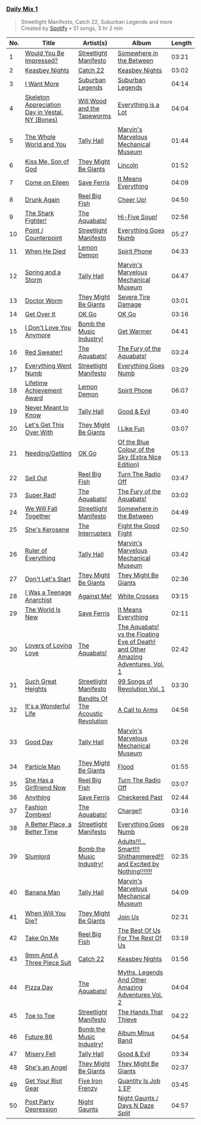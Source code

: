 ### [Daily Mix 1](https://open.spotify.com/playlist/37i9dQZF1E39Gzb56luQni)

> Streetlight Manifesto, Catch 22, Suburban Legends and more<br>
> Created by [Spotify](https://open.spotify.com/user/spotify) • 51 songs, 3 hr 2 min

| No. | Title | Artist(s) | Album | Length |
|---|---|---|---|---|
| 1 | [Would You Be Impressed?](https://open.spotify.com/track/53tGM1hwL54m0PQtQ420Np) | [Streetlight Manifesto](https://open.spotify.com/artist/1OKOTYGoCE2buxTYMegJp7) | [Somewhere in the Between](https://open.spotify.com/album/0uecz2X2V83TuxOwJv7mgg) | 03:21 |
| 2 | [Keasbey Nights](https://open.spotify.com/track/4XhzDUvgDIokNmvMtHsmOz) | [Catch 22](https://open.spotify.com/artist/1xgA0hENxpykh3AxlMBjlT) | [Keasbey Nights](https://open.spotify.com/album/2sFPd4EWqI4x6RsaeMqA8a) | 03:02 |
| 3 | [I Want More](https://open.spotify.com/track/43bWhP6KugBHVRLlLSUVwx) | [Suburban Legends](https://open.spotify.com/artist/3HajGyV6aBMuSobQf1xbNY) | [Suburban Legends](https://open.spotify.com/album/370c5inocb6y8PxHe0Y15d) | 04:14 |
| 4 | [Skeleton Appreciation Day in Vestal, NY (Bones)](https://open.spotify.com/track/2HUxk47ocPuBDzOBIj8xG7) | [Will Wood and the Tapeworms](https://open.spotify.com/artist/13pwqHspIhcy1IcAooefso) | [Everything is a Lot](https://open.spotify.com/album/4x833aD0AmISeZZE2lx3Hn) | 04:04 |
| 5 | [The Whole World and You](https://open.spotify.com/track/1mpSmPwWONa4LFdvpzcM7S) | [Tally Hall](https://open.spotify.com/artist/7lqaPghwYv2mE9baz5XQmL) | [Marvin's Marvelous Mechanical Museum](https://open.spotify.com/album/2TN3NIEBmAOGWmvP96DFs5) | 01:44 |
| 6 | [Kiss Me, Son of God](https://open.spotify.com/track/6y2cLmWkuM7u5By6ElBrla) | [They Might Be Giants](https://open.spotify.com/artist/6zB02lwP6L6ZH32nggQiJT) | [Lincoln](https://open.spotify.com/album/1D94ri7k6pTBK7tlRClSl7) | 01:52 |
| 7 | [Come on Eileen](https://open.spotify.com/track/4Z4xFENnvMnRDPpAx5wpaO) | [Save Ferris](https://open.spotify.com/artist/1PAi6SNPtaiFqTRiTfecFr) | [It Means Everything](https://open.spotify.com/album/1AiVqGWu6HcyLYuB0BMvcS) | 04:09 |
| 8 | [Drunk Again](https://open.spotify.com/track/1SJ7iG7shJKXgM2jjHI5Bk) | [Reel Big Fish](https://open.spotify.com/artist/3bXhZFreBJF4QDUUiMmtZW) | [Cheer Up!](https://open.spotify.com/album/4NnZ9iFQA6jQFMySPjQCJQ) | 04:50 |
| 9 | [The Shark Fighter!](https://open.spotify.com/track/06WArFWIZUt3WUk6E6PdIu) | [The Aquabats!](https://open.spotify.com/artist/0WgiEOrXlaXJGHKhkd9s4s) | [Hi-Five Soup!](https://open.spotify.com/album/4oIoAq7335NnAXRCoFwfij) | 02:56 |
| 10 | [Point / Counterpoint](https://open.spotify.com/track/1NM2qI63ylqg62yxpEvTXu) | [Streetlight Manifesto](https://open.spotify.com/artist/1OKOTYGoCE2buxTYMegJp7) | [Everything Goes Numb](https://open.spotify.com/album/5slTcrsJ9B8Q4q8rA135XE) | 05:27 |
| 11 | [When He Died](https://open.spotify.com/track/4HYkVzebm0n2o9fmAfT5Nu) | [Lemon Demon](https://open.spotify.com/artist/4llAOeA6kEF4ytaB2fsmcW) | [Spirit Phone](https://open.spotify.com/album/6Slyf11lDlxOxhdN7OlAFr) | 04:33 |
| 12 | [Spring and a Storm](https://open.spotify.com/track/7i6pxHwCREvogBRpGyMzFX) | [Tally Hall](https://open.spotify.com/artist/7lqaPghwYv2mE9baz5XQmL) | [Marvin's Marvelous Mechanical Museum](https://open.spotify.com/album/2TN3NIEBmAOGWmvP96DFs5) | 04:47 |
| 13 | [Doctor Worm](https://open.spotify.com/track/6OmApaLQPqHZL3iI78FOUR) | [They Might Be Giants](https://open.spotify.com/artist/6zB02lwP6L6ZH32nggQiJT) | [Severe Tire Damage](https://open.spotify.com/album/3Ww5ZsMGQH4F1Sf16ZztOh) | 03:01 |
| 14 | [Get Over It](https://open.spotify.com/track/0SLOiJClXkAZluClYpke95) | [OK Go](https://open.spotify.com/artist/3hozsZ9hqNq7CoBGYNlFTz) | [OK Go](https://open.spotify.com/album/0pkXh1gRCwOAWbTuMdStyZ) | 03:16 |
| 15 | [I Don't Love You Anymore](https://open.spotify.com/track/5jEerj0iPqRiud1nIouUoX) | [Bomb the Music Industry!](https://open.spotify.com/artist/7mmU5GuOoyxoBAgOZkSVj7) | [Get Warmer](https://open.spotify.com/album/3xT2PzWhSLBhJQi8hv98UF) | 04:41 |
| 16 | [Red Sweater!](https://open.spotify.com/track/0Y8fbluovKLcqInFvrxhMJ) | [The Aquabats!](https://open.spotify.com/artist/0WgiEOrXlaXJGHKhkd9s4s) | [The Fury of the Aquabats!](https://open.spotify.com/album/3ytuNr6VyEkILS2PG14LCM) | 03:24 |
| 17 | [Everything Went Numb](https://open.spotify.com/track/0TZ1MAPCWb2jpaKzS5Muyz) | [Streetlight Manifesto](https://open.spotify.com/artist/1OKOTYGoCE2buxTYMegJp7) | [Everything Goes Numb](https://open.spotify.com/album/5slTcrsJ9B8Q4q8rA135XE) | 03:29 |
| 18 | [Lifetime Achievement Award](https://open.spotify.com/track/75AHOyJupDM0tfquSXWOyU) | [Lemon Demon](https://open.spotify.com/artist/4llAOeA6kEF4ytaB2fsmcW) | [Spirit Phone](https://open.spotify.com/album/6Slyf11lDlxOxhdN7OlAFr) | 06:07 |
| 19 | [Never Meant to Know](https://open.spotify.com/track/3Z76wlnpAIUy8SEuBpsmi7) | [Tally Hall](https://open.spotify.com/artist/7lqaPghwYv2mE9baz5XQmL) | [Good & Evil](https://open.spotify.com/album/2Vq0Y8wgiZRYtZ1mQ7zOMG) | 03:40 |
| 20 | [Let's Get This Over With](https://open.spotify.com/track/548HTFLrJmPHGmqMKVhmi9) | [They Might Be Giants](https://open.spotify.com/artist/6zB02lwP6L6ZH32nggQiJT) | [I Like Fun](https://open.spotify.com/album/0NphwDR3zIVfULKcBDQ9Ap) | 03:07 |
| 21 | [Needing/Getting](https://open.spotify.com/track/7pVWGOYtFohvhrx3YDjjmS) | [OK Go](https://open.spotify.com/artist/3hozsZ9hqNq7CoBGYNlFTz) | [Of the Blue Colour of the Sky (Extra Nice Edition)](https://open.spotify.com/album/5TuhfXz9e8R24EL0z6oePg) | 05:13 |
| 22 | [Sell Out](https://open.spotify.com/track/6SJ1hWFVBIiUgGgHKvwXCQ) | [Reel Big Fish](https://open.spotify.com/artist/3bXhZFreBJF4QDUUiMmtZW) | [Turn The Radio Off](https://open.spotify.com/album/5nO5x1Qgnf7zwmO83qrHRn) | 03:47 |
| 23 | [Super Rad!](https://open.spotify.com/track/0wZuFLzQhVAJU9JSmdixTE) | [The Aquabats!](https://open.spotify.com/artist/0WgiEOrXlaXJGHKhkd9s4s) | [The Fury of the Aquabats!](https://open.spotify.com/album/3ytuNr6VyEkILS2PG14LCM) | 03:02 |
| 24 | [We Will Fall Together](https://open.spotify.com/track/0plo6KjgjTcRhj7Fn8oemk) | [Streetlight Manifesto](https://open.spotify.com/artist/1OKOTYGoCE2buxTYMegJp7) | [Somewhere in the Between](https://open.spotify.com/album/0uecz2X2V83TuxOwJv7mgg) | 04:49 |
| 25 | [She's Kerosene](https://open.spotify.com/track/60FJeNTK5edr72G2xtCWuP) | [The Interrupters](https://open.spotify.com/artist/25Maank76ry2Tmbi2Ql1SF) | [Fight the Good Fight](https://open.spotify.com/album/6AoWkAFBSNlX63z1fJVNIL) | 02:50 |
| 26 | [Ruler of Everything](https://open.spotify.com/track/3vFZheR74pxUkzxqhXTZ2X) | [Tally Hall](https://open.spotify.com/artist/7lqaPghwYv2mE9baz5XQmL) | [Marvin's Marvelous Mechanical Museum](https://open.spotify.com/album/2TN3NIEBmAOGWmvP96DFs5) | 03:42 |
| 27 | [Don't Let's Start](https://open.spotify.com/track/2kGwIRvtl5Axrb8hzIruFb) | [They Might Be Giants](https://open.spotify.com/artist/6zB02lwP6L6ZH32nggQiJT) | [They Might Be Giants](https://open.spotify.com/album/4j2w31z0hl3fRsTzSwgc3R) | 02:36 |
| 28 | [I Was a Teenage Anarchist](https://open.spotify.com/track/5UwGMbEKlvXFj7DXI1d0P1) | [Against Me!](https://open.spotify.com/artist/29lz7gs8edwnnfuXW4FhMl) | [White Crosses](https://open.spotify.com/album/5VLEp4UIDkIowATwaveKUQ) | 03:15 |
| 29 | [The World Is New](https://open.spotify.com/track/75NQydSjbz14rmt6j2UaMz) | [Save Ferris](https://open.spotify.com/artist/1PAi6SNPtaiFqTRiTfecFr) | [It Means Everything](https://open.spotify.com/album/1AiVqGWu6HcyLYuB0BMvcS) | 02:11 |
| 30 | [Lovers of Loving Love](https://open.spotify.com/track/3kucX4P7C26yZrshb4rR34) | [The Aquabats!](https://open.spotify.com/artist/0WgiEOrXlaXJGHKhkd9s4s) | [The Aquabats! vs the Floating Eye of Death! and Other Amazing Adventures, Vol. 1](https://open.spotify.com/album/7joTKW5Kcy7Abqp065hLUp) | 02:42 |
| 31 | [Such Great Heights](https://open.spotify.com/track/2D0rl6TnBNkiTvB3rRtm22) | [Streetlight Manifesto](https://open.spotify.com/artist/1OKOTYGoCE2buxTYMegJp7) | [99 Songs of Revolution Vol. 1](https://open.spotify.com/album/38HGFXuY2NjAgKC9qr8Bya) | 03:30 |
| 32 | [It's a Wonderful Life](https://open.spotify.com/track/24r88lIDWrneCKvqRsCQt3) | [Bandits Of The Acoustic Revolution](https://open.spotify.com/artist/3aH99kuvOtHmg0XvQe7t8i) | [A Call to Arms](https://open.spotify.com/album/0C70nQsr5BRv8Ih8GWgePr) | 04:56 |
| 33 | [Good Day](https://open.spotify.com/track/7oKyITEBWOqSO87kuSBCx5) | [Tally Hall](https://open.spotify.com/artist/7lqaPghwYv2mE9baz5XQmL) | [Marvin's Marvelous Mechanical Museum](https://open.spotify.com/album/2TN3NIEBmAOGWmvP96DFs5) | 03:26 |
| 34 | [Particle Man](https://open.spotify.com/track/1WFCIkoc4PaN7L7SmiI85i) | [They Might Be Giants](https://open.spotify.com/artist/6zB02lwP6L6ZH32nggQiJT) | [Flood](https://open.spotify.com/album/7FwAtuhhWivxvK4aPgyyUD) | 01:55 |
| 35 | [She Has a Girlfriend Now](https://open.spotify.com/track/6cG3kY60HMcFqiZN8frkXF) | [Reel Big Fish](https://open.spotify.com/artist/3bXhZFreBJF4QDUUiMmtZW) | [Turn The Radio Off](https://open.spotify.com/album/5nO5x1Qgnf7zwmO83qrHRn) | 03:07 |
| 36 | [Anything](https://open.spotify.com/track/6AdtQi8YdFjXKiCrJhBwkd) | [Save Ferris](https://open.spotify.com/artist/1PAi6SNPtaiFqTRiTfecFr) | [Checkered Past](https://open.spotify.com/album/6YItTS8PnaQ7if5GOG5ADe) | 02:44 |
| 37 | [Fashion Zombies!](https://open.spotify.com/track/6T2QCAFNrCOuLOJmF8H1dU) | [The Aquabats!](https://open.spotify.com/artist/0WgiEOrXlaXJGHKhkd9s4s) | [Charge!!](https://open.spotify.com/album/62UiaxK6Q7ptEnzADhUGUB) | 03:16 |
| 38 | [A Better Place, a Better Time](https://open.spotify.com/track/4LqxQzP3F0EXf00M58URik) | [Streetlight Manifesto](https://open.spotify.com/artist/1OKOTYGoCE2buxTYMegJp7) | [Everything Goes Numb](https://open.spotify.com/album/5slTcrsJ9B8Q4q8rA135XE) | 06:28 |
| 39 | [Slumlord](https://open.spotify.com/track/2VZJ0n2mYCfHIfcOKZ49U6) | [Bomb the Music Industry!](https://open.spotify.com/artist/7mmU5GuOoyxoBAgOZkSVj7) | [Adults!!!... Smart!!! Shithammered!!! and Excited by Nothing!!!!!!!](https://open.spotify.com/album/5fMVIwR3w08f6QoaPR2h7u) | 02:35 |
| 40 | [Banana Man](https://open.spotify.com/track/1rbieHTuGFWstwVk9o7Fgr) | [Tally Hall](https://open.spotify.com/artist/7lqaPghwYv2mE9baz5XQmL) | [Marvin's Marvelous Mechanical Museum](https://open.spotify.com/album/2TN3NIEBmAOGWmvP96DFs5) | 04:09 |
| 41 | [When Will You Die?](https://open.spotify.com/track/4wGP288tIQgaOJbJkZDZ5G) | [They Might Be Giants](https://open.spotify.com/artist/6zB02lwP6L6ZH32nggQiJT) | [Join Us](https://open.spotify.com/album/69HFkyVMVy1b2aRLYBHG0i) | 02:31 |
| 42 | [Take On Me](https://open.spotify.com/track/1Ob4J4MFHI4o8yW1uphlYE) | [Reel Big Fish](https://open.spotify.com/artist/3bXhZFreBJF4QDUUiMmtZW) | [The Best Of Us For The Rest Of Us](https://open.spotify.com/album/3dFgOxyno2QSzDbRtti81d) | 03:19 |
| 43 | [9mm And A Three Piece Suit](https://open.spotify.com/track/2BYJwdVcgfrGkRtVdZeX14) | [Catch 22](https://open.spotify.com/artist/1xgA0hENxpykh3AxlMBjlT) | [Keasbey Nights](https://open.spotify.com/album/2sFPd4EWqI4x6RsaeMqA8a) | 01:56 |
| 44 | [Pizza Day](https://open.spotify.com/track/4Mhnef8QspzKg6C6ya0pMO) | [The Aquabats!](https://open.spotify.com/artist/0WgiEOrXlaXJGHKhkd9s4s) | [Myths, Legends And Other Amazing Adventures Vol. 2](https://open.spotify.com/album/0KPmkUkjGOSYta4AJM1SwJ) | 04:04 |
| 45 | [Toe to Toe](https://open.spotify.com/track/4dBD086ylvQIRSQQvOoZSk) | [Streetlight Manifesto](https://open.spotify.com/artist/1OKOTYGoCE2buxTYMegJp7) | [The Hands That Thieve](https://open.spotify.com/album/3sZ300pdz8v0l1Jd4NFQbY) | 04:22 |
| 46 | [Future 86](https://open.spotify.com/track/0JoE0VWGYVRj1aSc7fZMDw) | [Bomb the Music Industry!](https://open.spotify.com/artist/7mmU5GuOoyxoBAgOZkSVj7) | [Album Minus Band](https://open.spotify.com/album/4e0LiYXhvDhgfyLlfVkZii) | 04:54 |
| 47 | [Misery Fell](https://open.spotify.com/track/01BMA2zYOX51Vz7QHdSAgO) | [Tally Hall](https://open.spotify.com/artist/7lqaPghwYv2mE9baz5XQmL) | [Good & Evil](https://open.spotify.com/album/2Vq0Y8wgiZRYtZ1mQ7zOMG) | 03:34 |
| 48 | [She's an Angel](https://open.spotify.com/track/6VuTa9jXyJLVVkC57S1D6g) | [They Might Be Giants](https://open.spotify.com/artist/6zB02lwP6L6ZH32nggQiJT) | [They Might Be Giants](https://open.spotify.com/album/4j2w31z0hl3fRsTzSwgc3R) | 02:37 |
| 49 | [Get Your Riot Gear](https://open.spotify.com/track/0wcIis6RHJNyr6FxyPoMzc) | [Five Iron Frenzy](https://open.spotify.com/artist/1BcAEs4W94BrXMmVCOgwSx) | [Quantity Is Job 1 EP](https://open.spotify.com/album/0MkZyV1EqWZK0cj8Ic83ca) | 03:45 |
| 50 | [Post Party Depression](https://open.spotify.com/track/5CEtbC9Ro1Mr5uCrFOU3Co) | [Night Gaunts](https://open.spotify.com/artist/4gU1r5oKnAZAjhl1TQARpb) | [Night Gaunts / Days N Daze Split](https://open.spotify.com/album/22CrkiKNLyF5hEWFosPxMN) | 04:57 |
